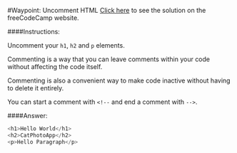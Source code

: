 #Waypoint: Uncomment HTML
<a href="http://freecodecamp.com/challenges/Waypoint:%20Uncomment%20HTML?solution=%3Ch1%3EHello%20World%3C%2Fh1%3E%0A%3Ch2%3ECatPhotoApp%3C%2Fh2%3E%0A%3Cp%3EHello%20Paragraph%3C%2Fp%3E" target="_blank">Click here</a> to see the solution on the freeCodeCamp website.


####Instructions:
<p class="wrappable negative-10">Uncomment your <code>h1</code>, <code>h2</code> and <code>p</code> elements.</p><p class="wrappable negative-10">Commenting is a way that you can leave comments within your code without affecting the code itself.</p><p class="wrappable negative-10">Commenting is also a convenient way to make code inactive without having to delete it entirely.</p><p class="wrappable negative-10">You can start a comment with <code>&lt;!--</code> and end a comment with <code>--&gt;</code>.</p><div class="negative-bottom-margin-30"></div>


####Answer:
```javascript
<h1>Hello World</h1>
<h2>CatPhotoApp</h2>
<p>Hello Paragraph</p>
```